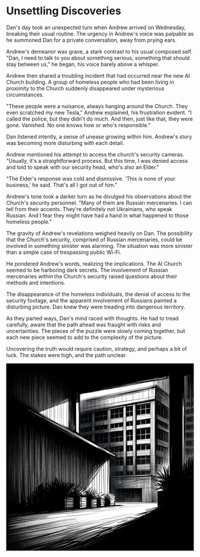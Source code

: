 # Unsettling Discoveries

Dan's day took an unexpected turn when Andrew arrived on Wednesday, breaking their usual routine. The urgency in Andrew's voice was palpable as he summoned Dan for a private conversation, away from prying ears.

Andrew's demeanor was grave, a stark contrast to his usual composed self. "Dan, I need to talk to you about something serious, something that should stay between us," he began, his voice barely above a whisper.

Andrew then shared a troubling incident that had occurred near the new AI Church building. A group of homeless people who had been living in proximity to the Church suddenly disappeared under mysterious circumstances.

"These people were a nuisance, always hanging around the Church. They even scratched my new Tesla," Andrew explained, his frustration evident. "I called the police, but they didn't do much. And then, just like that, they were gone. Vanished. No one knows how or who's responsible."

Dan listened intently, a sense of unease growing within him. Andrew's story was becoming more disturbing with each detail.

Andrew mentioned his attempt to access the church's security cameras. "Usually, it's a straightforward process. But this time, I was denied access and told to speak with our security head, who's also an Elder."

"The Elder's response was cold and dismissive. 'This is none of your business,' he said. That's all I got out of him."

Andrew's tone took a darker turn as he divulged his observations about the Church's security personnel. "Many of them are Russian mercenaries. I can tell from their accents. They're definitely not Ukrainians, who speak Russian. And I fear they might have had a hand in what happened to those homeless people."

The gravity of Andrew's revelations weighed heavily on Dan. The possibility that the Church's security, comprised of Russian mercenaries, could be involved in something sinister was alarming. The situation was more sinister than a simple case of trespassing public Wi-Fi.

He pondered Andrew's words, realizing the implications. The AI Church seemed to be harboring dark secrets. The involvement of Russian mercenaries within the Church's security raised questions about their methods and intentions.

The disappearance of the homeless individuals, the denial of access to the security footage, and the apparent involvement of Russians painted a disturbing picture. Dan knew they were treading into dangerous territory.

As they parted ways, Dan's mind raced with thoughts. He had to tread carefully, aware that the path ahead was fraught with risks and uncertainties. The pieces of the puzzle were slowly coming together, but each new piece seemed to add to the complexity of the picture.

Uncovering the truth would require caution, strategy, and perhaps a bit of luck. The stakes were high, and the path unclear.

![The office building](./images/18.building.png "Office")
